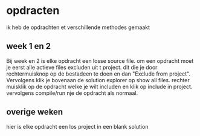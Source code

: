 # opdracten
ik heb de opdrachten et verschillende methodes gemaakt

## week 1 en 2
Bij week en 2 is elke opdracht een losse source file. om een opdracht moet je eerst alle actieve files excluden uit t project. dit die je door rechtermuisknop op de bestadeen te doen en dan "Exclude from project". Vervolgens klik je bovenaan de solution explorer op show all files. rechter muisklik op de opdracht welke je wilt includen en klik op include in project. vervolgens compile/run nje de opdracht als normaal.

## overige weken
hier is elke opdracht een los project in een blank solution
